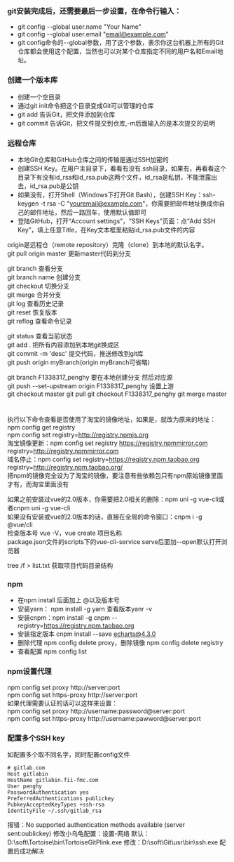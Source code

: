 ### git安装完成后，还需要最后一步设置，在命令行输入：
+ git config --global user.name "Your Name"  
+ git config --global user.email "email@example.com"
+ git config命令的--global参数，用了这个参数，表示你这台机器上所有的Git仓库都会使用这个配置，当然也可以对某个仓库指定不同的用户名和Email地址。

### 创建一个版本库
+ 创建一个空目录
+ 通过git init命令把这个目录变成Git可以管理的仓库
+ git add 告诉Git，把文件添加到仓库
+ git commit 告诉Git，把文件提交到仓库,-m后面输入的是本次提交的说明

### 远程仓库
+ 本地Git仓库和GitHub仓库之间的传输是通过SSH加密的
+ 创建SSH Key。在用户主目录下，看看有没有.ssh目录，如果有，再看看这个目录下有没有id_rsa和id_rsa.pub这两个文件，id_rsa是私钥，不能泄露出去，id_rsa.pub是公钥
+ 如果没有，打开Shell（Windows下打开Git Bash），创建SSH Key：ssh-keygen -t rsa -C "youremail@example.com"，你需要把邮件地址换成你自己的邮件地址，然后一路回车，使用默认值即可
+ 登陆GitHub，打开“Account settings”，“SSH Keys”页面：点“Add SSH Key”，填上任意Title，在Key文本框里粘贴id_rsa.pub文件的内容

origin是远程仓（remote repository）克隆（clone）到本地的默认名字。  
git pull origin master	更新master代码到分支  

git branch       查看分支  
git branch name  创建分支  
git checkout     切换分支  
git merge 		 合并分支  
git log			 查看历史记录  
git reset		 恢复版本  
git reflog		 查看命令记录  

git status		 查看当前状态  
git add .		 把所有内容添加到本地git换成区  
git commit -m 'desc'	提交代码，推送修改到git库  
git push origin myBranch(origin myBranch可省略)  

git branch F1338317_penghy		要在本地创建分支  然后对应源  
git push --set-upstream origin F1338317_penghy		设置上游  
git checkout master		git pull	git checkout F1338317_penghy	git merge master  
# 
执行以下命令查看是否使用了淘宝的镜像地址，如果是，就改为原来的地址：  
npm config get registry  
npm config set registry=http://registry.npmjs.org  
淘宝镜像更新：npm config set registry https://registry.npmmirror.com   registry=http://registry.npmmirror.com  
域名停止：npm config set registry=https://registry.npm.taobao.org   registry=http://registry.npm.taobao.org/  
把npm的镜像完全设为了淘宝的镜像，要注意有些依赖包只有npm原始镜像里面才有，而淘宝里面没有  


如果之前安装过vue的2.0版本，你需要把2.0相关的删除：npm uni -g vue-cli或者cnpm uni -g vue-cli  
如果没有安装或vue的2.0版本的话，直接在全局的命令窗口：cnpm i -g @vue/cli  
检查版本号	vue -V，vue create 项目名称  
package.json文件的scripts下的vue-cli-service serve后面加--open默认打开浏览器


tree /f > list.txt 获取项目代码目录结构

### npm
+ 在npm install 后面加上 @以及版本号
+ 安装yarn： npm install -g yarn 查看版本yanr -v
+ 安装cnpm：npm install -g cnpm --registry=https://registry.npm.taobao.org
+ 安装指定版本  cnpm install --save echarts@4.3.0
+ 删除代理 npm config delete proxy，删除镜像 npm config delete registry
+ 查看配置 npm config list
### npm设置代理
npm config set proxy http://server:port  
npm config set https-proxy http://server:port  
如果代理需要认证的话可以这样来设置：  
npm config set proxy http://username:password@server:port  
npm config set https-proxy http://username:pawword@server:port


### 配置多个SSH key
如配置多个取不同名字，同时配置config文件
```
# gitlab.com
Host gitlabin
HostName gitlabin.fii-fmc.com
User penghy
PasswordAuthentication yes
PreferredAuthentications publickey
PubkeyAcceptedKeyTypes +ssh-rsa
IdentityFile ~/.ssh/gitlab_rsa
```
报错：No supported authentication methods available (server sent:oublickey)
修改小乌龟配置：设置-网络
默认：D:\soft\Tortoise\bin\TortoiseGitPlink.exe
修改：D:\soft\Git\usr\bin\ssh.exe
配置后成功解决
